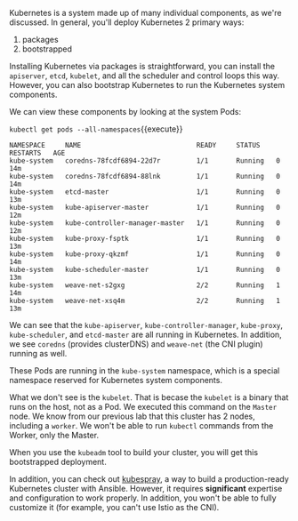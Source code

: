 Kubernetes is a system made up of many individual components, as we're discussed. In general, you'll deploy Kubernetes 2 primary ways:
1. packages
2. bootstrapped

Installing Kubernetes via packages is straightforward, you can install the `apiserver`, `etcd`, `kubelet`, and all the scheduler and control loops this way. However, you can also bootstrap Kubernetes to run the Kubernetes system components.

We can view these components by looking at the system Pods:

`kubectl get pods --all-namespaces`{{execute}}

```
NAMESPACE     NAME                             READY     STATUS    RESTARTS   AGE
kube-system   coredns-78fcdf6894-22d7r         1/1       Running   0          14m
kube-system   coredns-78fcdf6894-88lnk         1/1       Running   0          14m
kube-system   etcd-master                      1/1       Running   0          13m
kube-system   kube-apiserver-master            1/1       Running   0          12m
kube-system   kube-controller-manager-master   1/1       Running   0          12m
kube-system   kube-proxy-fsptk                 1/1       Running   0          13m
kube-system   kube-proxy-qkzmf                 1/1       Running   0          14m
kube-system   kube-scheduler-master            1/1       Running   0          13m
kube-system   weave-net-s2gxg                  2/2       Running   1          14m
kube-system   weave-net-xsq4m                  2/2       Running   1          13m
```

We can see that the `kube-apiserver`, `kube-controller-manager`, `kube-proxy`, `kube-scheduler`, and `etcd-master` are all running in Kubernetes. In addition, we see `coredns` (provides clusterDNS) and `weave-net` (the CNI plugin) running as well.

These Pods are running in the `kube-system` namespace, which is a special namespace reserved for Kubernetes system components.

What we don't see is the `kubelet`. That is becase the `kubelet` is a binary that runs on the host, not as a Pod. We executed this command on the `Master` node. We know from our previous lab that this cluster has 2 nodes, including a `worker`. We won't be able to run `kubectl` commands from the Worker, only the Master.

When you use the `kubeadm` tool to build your cluster, you will get this bootstrapped deployment.

In addition, you can check out [kubespray](https://github.com/kubernetes-sigs/kubespray), a way to build a production-ready Kubernetes cluster with Ansible. However, it requires **significant** expertise and configuration to work properly. In addition, you won't be able to fully customize it (for example, you can't use Istio as the CNI).
